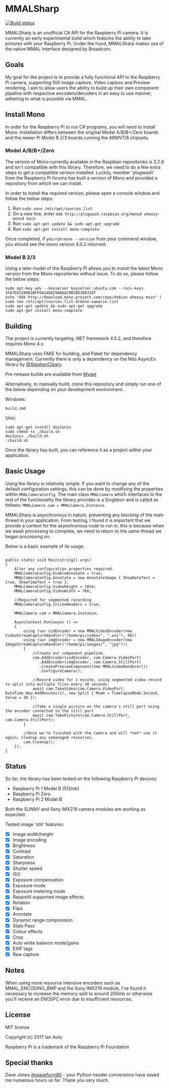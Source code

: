 # MMALSharp

[![Build status](https://ci.appveyor.com/api/projects/status/r3o4bqxektnulw7l?svg=true)](https://ci.appveyor.com/project/techyian/mmalsharp)

MMALSharp is an unofficial C# API for the Raspberry Pi camera. It is currently an early experimental build which features the ability to 
take pictures with your Raspberry Pi. Under the hood, MMALSharp makes use of the native MMAL interface designed by Broadcom.

## Goals

My goal for the project is to provide a fully functional API to the Raspberry Pi camera, supporting Still image capture, Video capture and Preview rendering.
I aim to allow users the ability to build up their own component pipeline with respective encoders/decoders in an easy to use manner, adhering to what is 
possible via MMAL. 

## Install Mono

In order for the Raspberry Pi to run C# programs, you will need to install Mono. Installation differs between the original Model A/B/B+/Zero boards and
the newer Pi Model B 2/3 boards running the ARMV7/8 chipsets.

### Model A/B/B+/Zero

The version of Mono currently available in the Raspbian repositories is 3.2.8 and isn't compatible with this library. Therefore, we need to do a few
extra steps to get a compatible version installed. Luckily, member 'plugwash' from the Raspberry Pi forums has built a version of Mono and provided a
repository from which we can install.

In order to install the required version, please open a console window and follow the below steps:

1. Run `sudo nano /etc/apt/sources.list`
2. On a new line, enter `deb http://plugwash.raspbian.org/mono4 wheezy-mono4 main`
3. Run `sudo apt-get update && sudo apt-get upgrade`
4. Run `sudo apt-get install mono-complete`

Once completed, if you run `mono --version` from your command window, you should see the mono version 4.0.2 returned.

### Model B 2/3

Using a later model of the Raspberry Pi allows you to install the latest Mono version from the Mono repositories without issue. To do so, please follow the below steps:

```
sudo apt-key adv --keyserver keyserver.ubuntu.com --recv-keys 3FA7E0328081BFF6A14DA29AA6A19B38D3D831EF
echo "deb http://download.mono-project.com/repo/debian wheezy main" | sudo tee /etc/apt/sources.list.d/mono-xamarin.list
sudo apt-get update && sudo apt-get upgrade
sudo apt-get install mono-complete
```


## Building

The project is currently targeting .NET framework 4.5.2, and therefore requires Mono 4.x.

MMALSharp uses FAKE for building, and Paket for dependency management. Currently there is only a dependency on the Nito.AsyncEx library by 
[@StephenCleary](https://github.com/StephenCleary).

Pre-release builds are available from [Myget](https://www.myget.org/gallery/mmalsharp)

Alternatively, to manually build, clone this repository and simply run one of the below depending on your development environment.

Windows:

`build.cmd`

Unix:

```
sudo apt-get install dos2unix
sudo chmod +x ./build.sh
dos2unix ./build.sh
./build.sh
```

Once the library has built, you can reference it as a project within your application.

## Basic Usage

Using the library is relatively simple. If you want to change any of the default configuration settings, this can be done by modifying the 
properties within `MMALCameraConfig`. The main class `MMALCamera` which interfaces to the rest of the functionality the library provides is 
a Singleton and is called as follows: `MMALCamera cam = MMALCamera.Instance`.

MMALSharp is asynchronous in nature, preventing any blocking of the main thread in your application. From testing, I found it is important that we provide a context
for the asynchronous code to run in, this is because when we await processing to complete, we need to return to the same thread we began processing on.

Below is a basic example of its usage.

```

public static void Main(string[] args)
{
    Alter any configuration properties required.         
    MMALCameraConfig.EnableAnnotate = true;
    MMALCameraConfig.Annotate = new AnnotateImage { ShowDateText = true, ShowTimeText = true };
	MMALCameraConfig.VideoHeight = 1024;
    MMALCameraConfig.VideoWidth = 768;
		
	//Required for segmented recording
	MMALCameraConfig.InlineHeaders = true;
		
    MMALCamera cam = MMALCamera.Instance;
                                    
	AsyncContext.Run(async () =>
	{
		using (var vidEncoder = new MMALVideoEncoder(new VideoStreamCaptureHandler("/home/pi/videos", ".avi"), 40))
		using (var imgEncoder = new MMALImageEncoder(new ImageStreamCaptureHandler("/home/pi/images/", "jpg")))
		{
			//Create our component pipeline.         
			cam.AddEncoder(vidEncoder, cam.Camera.VideoPort)
			   .AddEncoder(imgEncoder, cam.Camera.StillPort)
			   .CreatePreviewComponent(new MMALVideoRenderer())
			   .ConfigureCamera();

			//Record video for 1 minute, using segmented video record to split into multiple files every 30 seconds.
			await cam.TakeVideo(cam.Camera.VideoPort, DateTime.Now.AddMinutes(1), new Split { Mode = TimelapseMode.Second, Value = 30 });

			//Take a single picture on the camera's still port using the encoder connected to the still port
			await cam.TakePicture(cam.Camera.StillPort, cam.Camera.StillPort);
		}
						
		//Once we're finished with the camera and will *not* use it again, cleanup any unmanaged resources.
		cam.Cleanup();                
	});		
}

```

## Status

So far, the library has been tested on the following Raspberry Pi devices:

* Raspberry Pi 1 Model B (512mb)
* Raspberry Pi Zero
* Raspberry Pi 2 Model B

Both the SUNNY and Sony IMX219 camera modules are working as expected.

Tested image 'still' features:

- [x] Image width/height
- [x] Image encoding
- [x] Brightness
- [x] Contrast
- [x] Saturation
- [x] Sharpness
- [x] Shutter speed
- [x] ISO
- [x] Exposure compensation
- [x] Exposure mode
- [x] Exposure metering mode
- [x] Raspistill supported image effects
- [x] Rotation
- [x] Flips
- [x] Annotate
- [x] Dynamic range compression
- [x] Stats Pass
- [x] Colour effects
- [x] Crop
- [x] Auto white balance mode/gains
- [x] EXIF tags
- [x] Raw capture

## Notes

When using more resource intensive encoders such as MMAL_ENCODING_BMP and the Sony IMX219 module, I've found it necessary to increase the memory split
to around 200mb or otherwise you'll receive an ENOSPC error due to insufficient resources.


## License

MIT license 

Copyright (c) 2017 Ian Auty

Raspberry Pi is a trademark of the Raspberry Pi Foundation

## Special thanks

Dave Jones [@waveform80](https://github.com/waveform80) - your Python header conversions have saved me numerous hours so far. 
Thank you very much.
